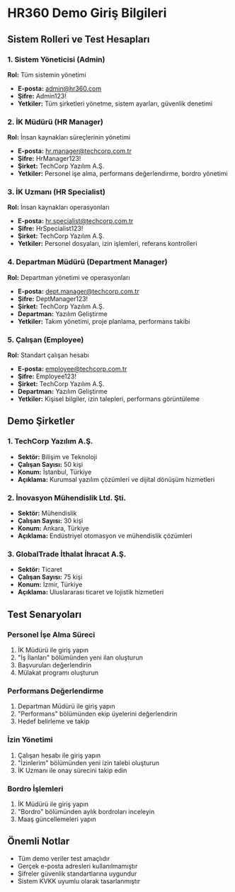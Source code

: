# HR360 Demo Giriş Bilgileri

## Sistem Rolleri ve Test Hesapları

### 1. Sistem Yöneticisi (Admin)
**Rol:** Tüm sistemin yönetimi
- **E-posta:** admin@hr360.com
- **Şifre:** Admin123!
- **Yetkiler:** Tüm şirketleri yönetme, sistem ayarları, güvenlik denetimi

### 2. İK Müdürü (HR Manager)
**Rol:** İnsan kaynakları süreçlerinin yönetimi
- **E-posta:** hr.manager@techcorp.com.tr
- **Şifre:** HrManager123!
- **Şirket:** TechCorp Yazılım A.Ş.
- **Yetkiler:** Personel işe alma, performans değerlendirme, bordro yönetimi

### 3. İK Uzmanı (HR Specialist)
**Rol:** İnsan kaynakları operasyonları
- **E-posta:** hr.specialist@techcorp.com.tr
- **Şifre:** HrSpecialist123!
- **Şirket:** TechCorp Yazılım A.Ş.
- **Yetkiler:** Personel dosyaları, izin işlemleri, referans kontrolleri

### 4. Departman Müdürü (Department Manager)
**Rol:** Departman yönetimi ve operasyonları
- **E-posta:** dept.manager@techcorp.com.tr
- **Şifre:** DeptManager123!
- **Şirket:** TechCorp Yazılım A.Ş.
- **Departman:** Yazılım Geliştirme
- **Yetkiler:** Takım yönetimi, proje planlama, performans takibi

### 5. Çalışan (Employee)
**Rol:** Standart çalışan hesabı
- **E-posta:** employee@techcorp.com.tr
- **Şifre:** Employee123!
- **Şirket:** TechCorp Yazılım A.Ş.
- **Departman:** Yazılım Geliştirme
- **Yetkiler:** Kişisel bilgiler, izin talepleri, performans görüntüleme

## Demo Şirketler

### 1. TechCorp Yazılım A.Ş.
- **Sektör:** Bilişim ve Teknoloji
- **Çalışan Sayısı:** 50 kişi
- **Konum:** İstanbul, Türkiye
- **Açıklama:** Kurumsal yazılım çözümleri ve dijital dönüşüm hizmetleri

### 2. İnovasyon Mühendislik Ltd. Şti.
- **Sektör:** Mühendislik
- **Çalışan Sayısı:** 30 kişi
- **Konum:** Ankara, Türkiye
- **Açıklama:** Endüstriyel otomasyon ve mühendislik çözümleri

### 3. GlobalTrade İthalat İhracat A.Ş.
- **Sektör:** Ticaret
- **Çalışan Sayısı:** 75 kişi
- **Konum:** İzmir, Türkiye
- **Açıklama:** Uluslararası ticaret ve lojistik hizmetleri

## Test Senaryoları

### Personel İşe Alma Süreci
1. İK Müdürü ile giriş yapın
2. "İş İlanları" bölümünden yeni ilan oluşturun
3. Başvuruları değerlendirin
4. Mülakat programı oluşturun

### Performans Değerlendirme
1. Departman Müdürü ile giriş yapın
2. "Performans" bölümünden ekip üyelerini değerlendirin
3. Hedef belirleme ve takip

### İzin Yönetimi
1. Çalışan hesabı ile giriş yapın
2. "İzinlerim" bölümünden yeni izin talebi oluşturun
3. İK Uzmanı ile onay sürecini takip edin

### Bordro İşlemleri
1. İK Müdürü ile giriş yapın
2. "Bordro" bölümünden aylık bordroları inceleyin
3. Maaş güncellemeleri yapın

## Önemli Notlar

- Tüm demo veriler test amaçlıdır
- Gerçek e-posta adresleri kullanılmamıştır
- Şifreler güvenlik standartlarına uygundur
- Sistem KVKK uyumlu olarak tasarlanmıştır